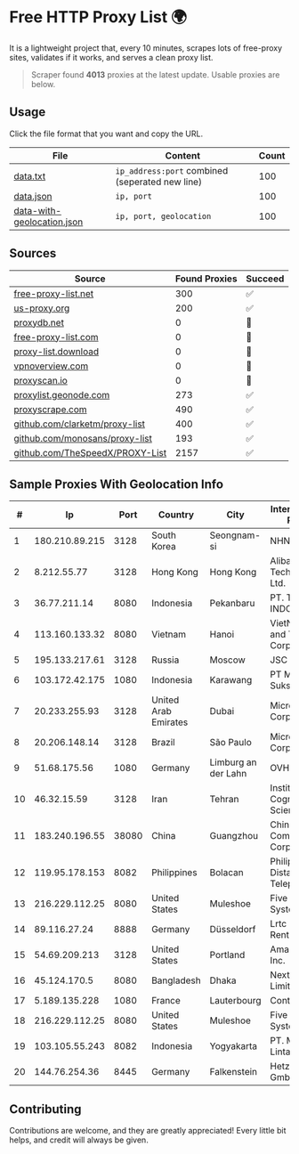 
# Free HTTP Proxy List 🌍

It is a lightweight project that, every 10 minutes, scrapes lots of free-proxy sites, validates if it works, and serves a clean proxy list.


> Scraper found **4013** proxies at the latest update. Usable proxies are below.

## Usage

Click the file format that you want and copy the URL.


|File|Content|Count|
|----|-------|-----|
|[data.txt](https://raw.githubusercontent.com/themiralay/Proxy-List-World/master/data.txt)|`ip_address:port` combined (seperated new line)|100|
|[data.json](https://raw.githubusercontent.com/themiralay/Proxy-List-World/master/data.json)|`ip, port`|100|
|[data-with-geolocation.json](https://raw.githubusercontent.com/themiralay/Proxy-List-World/master/data-with-geolocation.json)|`ip, port, geolocation`|100|

## Sources

|Source|Found Proxies|Succeed|
|------|-------------|-------|
|[free-proxy-list.net](https://free-proxy-list.net)|300|✅|
|[us-proxy.org](https://www.us-proxy.org)|200|✅|
|[proxydb.net](http://proxydb.net)|0|🚫|
|[free-proxy-list.com](https://free-proxy-list.com/?page=&port=&type%5B%5D=http&type%5B%5D=https&up_time=0&search=Search)|0|🚫|
|[proxy-list.download](https://www.proxy-list.download/HTTP)|0|🚫|
|[vpnoverview.com](https://vpnoverview.com/privacy/anonymous-browsing/free-proxy-servers)|0|🚫|
|[proxyscan.io](https://www.proxyscan.io)|0|🚫|
|[proxylist.geonode.com](https://proxylist.geonode.com/api/proxy-list?limit=300&page=1&sort_by=lastChecked&sort_type=desc&protocols=http,https)|273|✅|
|[proxyscrape.com](https://api.proxyscrape.com/v2/?request=displayproxies&protocol=http&timeout=10000&country=all&ssl=all&anonymity=all)|490|✅|
|[github.com/clarketm/proxy-list](https://raw.githubusercontent.com/clarketm/proxy-list/master/proxy-list-raw.txt)|400|✅|
|[github.com/monosans/proxy-list](https://raw.githubusercontent.com/monosans/proxy-list/main/proxies/http.txt)|193|✅|
|[github.com/TheSpeedX/PROXY-List](https://raw.githubusercontent.com/TheSpeedX/PROXY-List/master/http.txt)|2157|✅|


## Sample Proxies With Geolocation Info

|#|Ip|Port|Country|City|Internet Service Provider|
|-|--|----|-------|----|-------------------------|
|1|180.210.89.215|3128|South Korea|Seongnam-si|NHNCLOUD|
|2|8.212.55.77|3128|Hong Kong|Hong Kong|Alibaba (US) Technology Co., Ltd.|
|3|36.77.211.14|8080|Indonesia|Pekanbaru|PT. TELKOM INDONESIA|
|4|113.160.133.32|8080|Vietnam|Hanoi|VietNam Post and Telecom Corporation|
|5|195.133.217.61|3128|Russia|Moscow|JSC Mastertel|
|6|103.172.42.175|1080|Indonesia|Karawang|PT Media Solusi Sukses|
|7|20.233.255.93|3128|United Arab Emirates|Dubai|Microsoft Corporation|
|8|20.206.148.14|3128|Brazil|São Paulo|Microsoft Corporation|
|9|51.68.175.56|1080|Germany|Limburg an der Lahn|OVH SAS|
|10|46.32.15.59|3128|Iran|Tehran|Institute Cognitive Science Studies|
|11|183.240.196.55|38080|China|Guangzhou|China Mobile Communications Corporation|
|12|119.95.178.153|8082|Philippines|Bolacan|Philippine Long Distance Telephone Co.|
|13|216.229.112.25|8080|United States|Muleshoe|Five Area Systems, LLC|
|14|89.116.27.24|8888|Germany|Düsseldorf|Lrtc Network Rent|
|15|54.69.209.213|3128|United States|Portland|Amazon.com, Inc.|
|16|45.124.170.5|8080|Bangladesh|Dhaka|Nextonline Limited|
|17|5.189.135.228|1080|France|Lauterbourg|Contabo GmbH|
|18|216.229.112.25|8080|United States|Muleshoe|Five Area Systems, LLC|
|19|103.105.55.243|8082|Indonesia|Yogyakarta|PT. Mega Artha Lintas Data|
|20|144.76.254.36|8445|Germany|Falkenstein|Hetzner Online GmbH|



## Contributing

Contributions are welcome, and they are greatly appreciated! Every
little bit helps, and credit will always be given.

